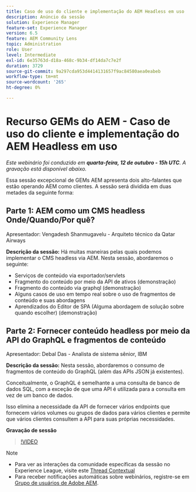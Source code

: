 ```yaml
---
title: Caso de uso do cliente e implementação do AEM Headless em uso
description: Anúncio da sessão
solution: Experience Manager
feature-set: Experience Manager
version: 6.5
feature: AEM Community Lens
topic: Administration
role: User
level: Intermediate
exl-id: 6e35763d-d18a-468c-9b34-df14da7c7e2f
duration: 3729
source-git-commit: 9a297cda953d4414131657f9ac84580aea0eabeb
workflow-type: tm+mt
source-wordcount: '265'
ht-degree: 0%

---
```


# Recurso GEMs do AEM - Caso de uso do cliente e implementação do AEM Headless em uso

*Este webinário foi conduzido em **quarta-feira, 12 de outubro - 15h UTC**. A gravação está disponível abaixo.*

Essa sessão excepcional de GEMs AEM apresenta dois alto-falantes que estão operando AEM como clientes. A sessão será dividida em duas metades da seguinte forma:

## Parte 1: AEM como um CMS headless Onde/Quando/Por quê?

Apresentador: Vengadesh Shanmugavelu - Arquiteto técnico da Qatar Airways

**Descrição da sessão:**
Há muitas maneiras pelas quais podemos implementar o CMS headless via AEM.
Nesta sessão, abordaremos o seguinte:

* Serviços de conteúdo via exportador/servlets
* Fragmento do conteúdo por meio da API de ativos (demonstração)
* Fragmento do conteúdo via graphql (demonstração)
* Alguns casos de uso em tempo real sobre o uso de fragmentos de conteúdo e suas abordagens
* Aprendizados do Editor de SPA (Alguma abordagem de solução sobre quando escolher) (demonstração)

## Parte 2: Fornecer conteúdo headless por meio da API do GraphQL e fragmentos de conteúdo

Apresentador: Debal Das - Analista de sistema sênior, IBM

**Descrição da sessão:**
Nesta sessão, abordaremos o consumo de fragmentos de conteúdo do GraphQL (além das APIs JSON já existentes).

Conceitualmente, o GraphQL é semelhante a uma consulta de banco de dados SQL, com a exceção de que uma API é utilizada para a consulta em vez de um banco de dados.

Isso elimina a necessidade da API de fornecer vários endpoints que fornecem vários volumes ou grupos de dados para vários clientes e permite que vários clientes consultem a API para suas próprias necessidades.

**Gravação de sessão**

>[!VIDEO](https://video.tv.adobe.com/v/3410160)

>[!NOTE]
>
>* Para ver as interações da comunidade específicas da sessão no Experience League, visite este [Thread Contextual](https://adobe.ly/3r6P4nr)
>* Para receber notificações automáticas sobre webinários, registre-se em [Grupo de usuários de Adobe AEM](https://aem-augs.adobe.com/).

